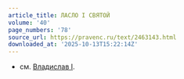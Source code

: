 ```yaml
---
article_title: ЛАСЛО I СВЯТОЙ
volume: '40'
page_numbers: '78'
source_url: https://pravenc.ru/text/2463143.html
downloaded_at: '2025-10-13T15:22:14Z'
---
```


- см. [Владислав I](<https://pravenc.ru/text/Владислав I.html>).
